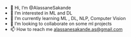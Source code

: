 - 👋 Hi, I’m @AlassaneSakande
- 👀 I’m interested in ML and DL
- 🌱 I’m currently learning ML , DL, NLP, Computer Vision
- 💞️ I’m looking to collaborate on some ml projects 
- 📫 How to reach me alassanesakande.as@gmail.com

<!---
AlassaneSakande/AlassaneSakande is a ✨ special ✨ repository because its `README.md` (this file) appears on your GitHub profile.
You can click the Preview link to take a look at your changes.
--->
